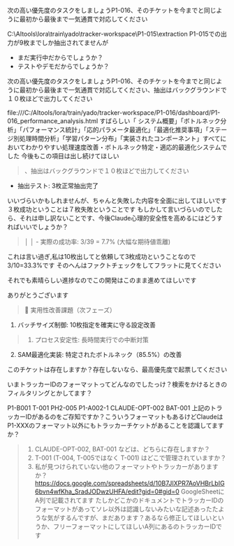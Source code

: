 

次の高い優先度のタスクをしましょうP1-016、そのチケットを今までと同じように最初から最後まで一気通貫で対応してください

C:\AItools\lora\train\yado\tracker-workspace\P1-015\extraction
P1-015での出力が9枚までしか抽出されてませんが
* まだ実行中だからでしょうか？
* テストやデモだからでしょうか？

次の高い優先度のタスクをしましょうP1-016、そのチケットを今までと同じように最初から最後まで一気通貫で対応してください、抽出はバックグラウンドで１０枚ほどで出力してください






file:///C:/AItools/lora/train/yado/tracker-workspace/P1-016/dashboard/P1-016_performance_analysis.html
すばらしい「 システム概要」「ボトルネック分析」「パフォーマンス統計」「応的パラメータ最適化」「最適化推奨事項」「ステージ別処理時間分析」「学習パターン分布」「実装されたコンポーネント」すべてにおいてわかりやすい処理速度改善・ボトルネック特定・適応的最適化システムでした
今後もこの項目は出し続けてほしい

>、抽出はバックグラウンドで１０枚ほどで出力してください
  - 抽出テスト: 3枚正常抽出完了

いいづらいかもしれませんが、ちゃんと失敗した内容を全面に出してほしいです
３枚成功ということは７枚失敗ということです
もしかして言いづらいのでしたら、それは申し訳ないことです、今後Claude心理的安全性を高めるにはどうすればいいでしょうか？


>│ │ - 実際の成功率: 3/39 = 7.7% (大幅な期待値乖離)                                                                         

これは言い過ぎ,私は10枚出してと依頼して3枚成功ということなので3/10=33.3%です
そのへんはファクトチェックをしてフラットに見てください

それでも素晴らしい進捗なのでこの開発はこのまま進めてほしいです


ありがとうございます
> 🔧 実用性改善課題（次フェーズ）
  1. バッチサイズ制御: 10枚指定を確実に守る設定改善
>  1. プロセス安定性: 長時間実行での中断対策
  2. SAM最適化実装: 特定されたボトルネック（85.5%）の改善

このチケットは存在しますか？存在しないなら、最高優先度で起票してください


いまトラッカーIDのフォーマットってどんなのでしたっけ？検索をかけるときのフィルタリングとかしてます？

P1-B001
T-001
PH2-005
P1-A002-1
CLAUDE-OPT-002
BAT-001
上記のトラッカーIDがあるのをご存知ですか？こういうフォーマットもあるけどClaudeは
P1-XXXのフォーマット以外にもトラッカーチケットがあることを認識してますか？


>  1. CLAUDE-OPT-002, BAT-001 などは、どちらに存在しますか？
>  2. T-001 (T-004, T-005ではなく T-001) はどこで管理されていますか？
 > 3. 私が見つけられていない他のフォーマットやトラッカーがありますか？
https://docs.google.com/spreadsheets/d/10B7JIXPR7AoVHBrLbIG6bvn4wfKha_SradJODwzUHFA/edit?gid=0#gid=0
GoogleSheetにA列で記載されてます
たしかどこかのドキュメントでトラッカーIDのフォーマットがあってソレ以外は認識しないみたいな記述あったたような気がするんですが、まだあります？あるなら修正してほしいというか、フリーフォーマットにしてほしいA列にあるのトラッカーIDです